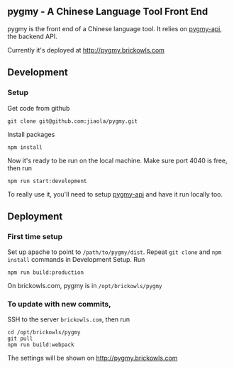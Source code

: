 pygmy - A Chinese Language Tool Front End
---------------------

pygmy is the front end of a Chinese language tool. It relies on [pygmy-api][7f4ae64e], the backend API.

  [7f4ae64e]: https://github.com/jiaola/pygmy-api "pygmy-api"

Currently it's deployed at http://pygmy.brickowls.com

## Development

### Setup

Get code from github
```
git clone git@github.com:jiaola/pygmy.git
```

Install packages

```
npm install
```

Now it's ready to be run on the local machine. Make sure port 4040 is free, then run

```
npm run start:development
```

To really use it, you'll need to setup [pygmy-api][7f4ae64e] and have it run locally too.


## Deployment

### First time setup

Set up apache to point to `/path/to/pygmy/dist`. Repeat `git clone` and `npm install` commands in Development Setup.  Run

```
npm run build:production
```

On brickowls.com, pygmy is in `/opt/brickowls/pygmy`

### To update with new commits,

SSH to the server `brickowls.com`, then run

```
cd /opt/brickowls/pygmy
git pull
npm run build:webpack
```

The settings will be shown on http://pygmy.brickowls.com
